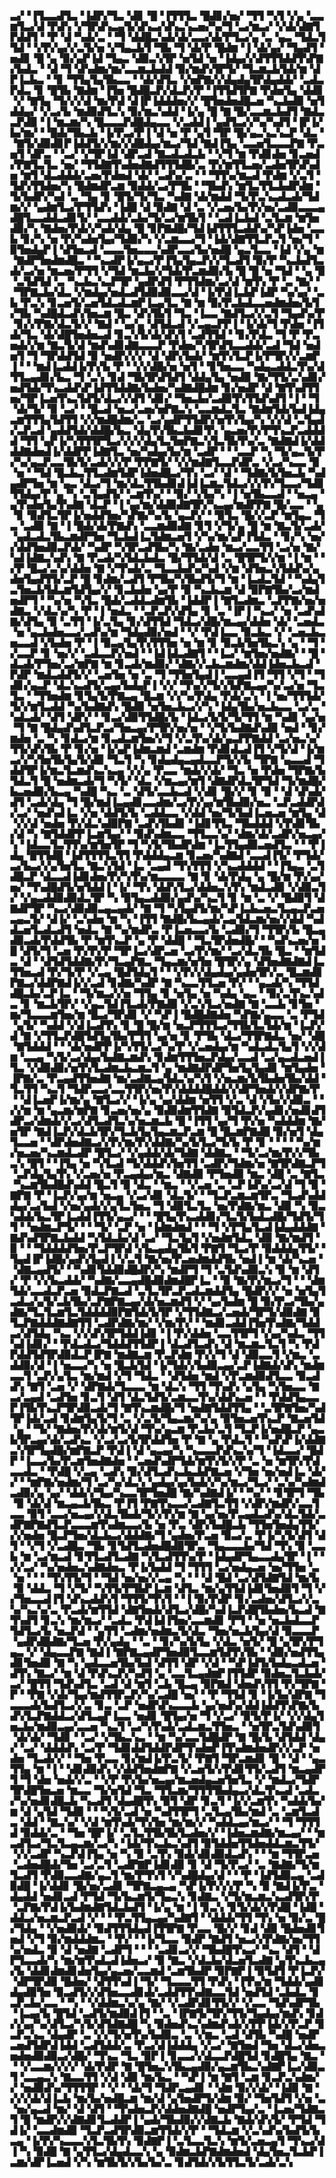 ▃▞▝▐▜▃▃▟▜▃▝▐▟▛▞▜▃▝▟▊▝█▝▐▜▜▜▃▝█▟▊▞▅▞▝▜▜▝▚▜▝▞▄▝▃▃▆▜▃▞▟▝▛▟▚▝▞▜▛▟▚▃▄▜▞▟▚▃▞▟▚▃▚▃▅▞▚▞▜▝▃▞▆▃▞▝▞▟▞▟▇▜▛▟▟▜▝▝▛▝▟▝▚▟▞▃▝▝▜▝▟▟█▃▚▟▞▟▞▃▃▞▟▞▛▜▃▞▄▝▃▝▄▃▝▜▟▃▜▜▟▝▝▞▛▞▄▞▞▃▜▞▅▝▞▜▄▃▙▜▝▜▙▝▜▝▟▞▛▝█▟▆▝▐▝▟▞▄▞▝▜▄▟▜▝▅▟▊▝█▝▄▝▉▞▄▛▐▟▝▜▄▃▝▟▉▃▚▜▛▝▅▜▟▝▅▝▐▟▄▞▞▟▜▜▜▟▟▜▚▛▇▞▙▟▃▝▝▟▝▜▝▟▚▟▆▞▆▞▃▃▆▃▙▟▟▝▉▞▆▟▚▜▛▜▞▝▜▃▆▃▙▜▟▞▆▝▟▛▐▃▙▃▝▝▊▝▜▜▄▜▄▜▙▃▃▝▝▟▞▟▜▃▝▞▅▛▇▞▞▟▄▟▄▜▛▟▄▟▟▞▝▃▟▃▛▟▃▝▊▝█▜▙▝▇▟▆▝▐▜▅▝█▟█▃▛▞▟▃▛▞▛▝▐▜▜▟▜▛▇▝▛▟▅▜▄▝▟▟▊▝▞▝▇▜▄▝▜▞▞▞▟▝▆▞▛▟▝▟▐▛▐▟▟▟▅▞▞▝█▜▅▟▅▟█▃▅▝▚▃▙▟▉▝▅▜▟▟▄▞▝▞▃▞▙▝▆▟▉▟▜▃▚▝▉▞▆▃▚▟▟▝▐▞▄▝█▝▇▝█▞▃▃▆▃▙▟▜▝▇▟▃▃▛▟▉▝▐▝▆▃▆▞▚▝█▃▃▃▛▟█▟▄▃▃▝▞▃▟▟▐▝▄▟▜▃▞▞▚▞▚▟▜▝▐▛▐▞▙▞▆▞▝▝█▟▞▜▙▃▙▝▐▞▛▃▞▛▐▝▟▝▅▝▛▝▄▜▝▜▛▝█▞▄▃▚▃▚▃▛▝▟▃▝▝▇▜▞▟▉▟▊▛▐▟▟▜▞▞▆▞▞▟█▟▄▞▆▃▞▜▟▝▇▟▐▜▄▝▃▃▅▜▃▃▃▛▇▝▛▃▅▜▝▟▛▃▝▝▃▞▝▞▜▛▐▟▝▟▛▃▟▝▇▃▟▃▟▃▙▝▝▞▜▝▆▝▛▟▊▟▅▝▊▃▅▟▞▛▇▜▃▜▃▝▅▞▝▜▜▟▇▜▚▟▅▟▇▟▜▜▜▟█▞▃▝▛▞▆▜▜▃▅▞▃▟▅▜▛▟▚▟▅▝▆▜▝▟▃▟▟▟▞▃▅▞▛▟▅▟▝▟▞▝▃▟▚▞▃▝▝▝▜▜▚▞▆▃▟▝▛▟▆▝▞▃▜▝▜▟▚▜▜▟▅▞▚▝█▟▆▟▛▃▆▝▉▟▟▞▃▞▛▜▙▝▝▜▙▟▚▝▆▜▃▜▜▃▙▟▛▟▆▝▜▞▙▟▛▞▚▟▝▃▝▜▄▝▊▝█▜▞▜▞▜▃▝▚▟▇▝▟▞▆▟▟▝▜▞▛▃▚▃▟▃▟▞▜▟▆▞▞▝▄▟▆▜▃▞▛▜▜▟▚▝▐▟█▝▟▝▉▟▇▝▟▝▃▝▞▃▅▞▙▞▛▞▅▞▃▟▉▃▃▃▄▟█▜▃▃▟▟▃▟▊▜▞▝▃▃▟▟▞▃▙▞▜▞▃▞▆▜▙▜▝▝▃▟▐▃▙▟▝▃▜▃▆▝▆▜▅▟▉▞▚▝▇▟▅▞▛▟▞▞▚▟▞▟▄▝█▝▊▛▇▟█▞▜▟▐▟▜▜▜▃▟▟▚▞▚▛▐▟▅▝▃▃▙▝▊▞▚▝▅▝▛▞▚▟▅▜▄▞▜▟▉▞▚▝▞▃▆▃▃▞▜▝▐▟▞▟▇▜▜▃▛▃▜▝▅▞▜▝▉▜▅▟▄▛▐▝▟▜▅▃▟▝▃▃▃▜▅▃▃▃▚▟▛▃▃▞▙▞▅▟█▝▄▃▜▃▃▝▐▟▝▞▄▝▆▝▇▟▛▜▅▟▆▟█▃▝▝▚▃▟▛▐▞▄▃▞▛▐▜▄▜▄▃▛▞▞▜▃▟▜▝▉▞▛▝▚▃▙▟▜▃▟▞▃▞▅▝▆▃▅▞▛▜▜▝▞▜▟▝▆▃▙▞▞▜▟▞▛▃▆▟▉▞▙▝█▝█▝▅▝▜▟▝▝▄▝▉▝▃▜▟▜▟▝▃▝▚▃▙▃▚▃▛▜▛▝▄▟▛▟▜▝▛▜▜▟▆▞▃▞▟▝▆▜▚▝▛▝▃▝▇▞▝▝▜▛▇▃▙▞▟▃▝▞▆▟▄▞▅▟▃▟▜▟▉▟▉▃▃▞▟▝▐▞▛▟▐▃▙▛▐▟▛▝▚▞▄▞▝▃▙▝▛▃▚▝▊▃▅▜▞▃▅▜▟▃▟▃▆▛▐▃▄▜▃▝▇▝▆▝▉▞▛▃▙▟▃▃▅▟▆▟▅▞▙▜▞▜▙▝▚▟█▟▃▟▚▜▅▃▆▝█▃▝▟▚▜▙▜▝▜▃▝▐▃▃▝▇▟▜▃▞▞▃▜▝▜▄▟▚▞▛▝▊▞▞▛▇▞▟▃▜▞▞▝▇▟▝▝▄▞▄▝▟▜▟▃▟▝▞▃▄▃▛▛▐▝▐▞▟▞▜▝▛▟▅▝▐▜▟▞▜▃▝▟▞▟█▜▅▟▅▃▟▝▊▃▚▜▞▟▞▟▚▜▝▃▟▜▜▟▝▝▊▞▛▟▃▝▜▝▛▝▛▃▅▟▞▞▆▝▇▃▜▞▟▝▆▟▚▟▊▟▇▃▃▃▛▝▛▟▅▞▚▜▛▟▜▃▃▟▟▞▃▟▝▜▟▝▅▟▅▜▝▜▝▜▛▟▟▜▟▝▉▝▅▟▛▞▞▞▝▟▝▟▛▞▙▟▞▝▆▜▚▜▃▛▐▞▛▜▛▞▞▃▆▛▐▝▝▝▆▟▐▃▟▟▐▞▛▞▙▝▛▝▝▞▞▟█▞▅▝▅▜▝▝▊▜▅▃▃▝▚▟▄▃▟▟▃▜▚▞▟▜▜▃▄▟▊▞▙▃▝▜▝▃▚▝▊▟▝▜▙▜▛▟▜▟▜▝▟▟▄▜▄▝▅▟▉▝▇▞▜▜▞▃▚▟▊▞▅▟▜▟▞▜▚▃▟▟▚▛▐▟▜▜▟▟▇▞▙▟▅▞▚▟▇▟█▟▆▝▊▞▅▟▛▝▟▝▇▜▚▟▜▜▅▞▜▛▐▃▅▜▚▃▜▟▜▞▟▃▞▞▟▜▝▟▊▞▝▜▅▃▙▞▃▟▉▜▚▜▜▟▚▟▜▝▐▝▝▜▝▟▞▜▞▝▉▝▃▞▝▝█▃▟▝▅▃▞▃▅▞▅▛▇▃▚▝▃▃▆▟▃▜▃▝▇▟▆▜▟▞▙▟▐▟▄▃▆▜▜▜▄▜▟▜▜▝▞▞▆▟█▟▆▞▃▝▃▞▄▟▛▜▜▟▛▞▅▜▚▜▄▞▚▝▞▞▟▝▃▜▄▟▞▃▛▃▟▝▄▟▟▜▟▞▟▟█▞▙▃▝▟▄▜▚▜▙▃▙▟▊▜▚▝▄▃▅▞▛▞▛▜▚▃▛▃▟▟▟▟▝▜▜▝▄▛▐▞▚▜▜▜▛▜▃▞▞▞▞▟▄▜▃▜▅▛▇▃▚▜▃▜▙▜▚▞▃▝▇▟▇▟▐▞▟▟▟▟▇▟▅▟▐▞▟▟▛▛▐▟▇▜▃▝▅▞▚▟▄▞▙▞▆▝▃▟▛▝▝▝▃▃▛▝▚▝▜▞▄▃▜▞▛▞▚▞▄▃▛▃▃▜▙▜▞▃▟▞▞▞▛▝▛▛▇▜▞▝▞▞▆▟▇▜▃▃▛▟▛▃▝▞▃▞▚▃▃▝▉▝▅▝▝▜▟▝█▃▙▃▜▜▃▟▆▜▟▛▐▟▅▟█▃▞▜▚▝▃▞▝▟▝▝▜▟▇▞▙▜▅▃▙▝▚▟▄▟▛▜▅▝▆▝▄▃▝▟▃▞▜▝▆▞▟▃▜▜▙▟▊▟▐▟▐▃▆▃▜▟▃▞▞▞▛▞▜▃▃▞▜▟▊▜▜▟▄▞▛▝▄▝▚▝▃▜▄▟▜▞▝▃▆▜▚▞▝▝▉▞▝▞▙▞▚▝▐▝▅▜▙▃▃▟▝▝▅▃▄▝▄▜▚▟▅▜▄▜▚▟▇▝▟▃▛▝▐▝▄▞▆▞▟▟▉▟▇▜▛▞▚▃▄▞▆▟▛▛▇▝█▞▃▃▝▝▄▝▊▝▉▟▜▃▜▛▐▞▅▟▟▜▅▞▚▛▇▞▚▞▙▝▄▃▛▞▝▝▉▜▃▝█▞▞▃▛▝▆▜▄▃▝▜▃▝▃▟▉▝▇▝▐▝█▟▞▟▞▛▇▟▚▝▃▃▆▟▉▟▇▝▊▜▝▞▜▞▄▝█▝▆▝▇▃▜▞▃▟▞▝▄▟▃▟▃▜▙▃▆▟▛▜▅▝▜▃▙▟▐▃▜▟▆▃▅▜▝▞▚▞▆▞▄▛▐▜▟▃▝▝▊▞▚▝▅▞▞▟▟▜▅▟▉▃▛▟▞▝▚▟▛▝▚▜▛▃▟▜▙▞▚▝▇▞▃▟▅▝▆▃▞▃▃▜▜▝▃▞▅▝▇▞▚▟▐▟▇▃▚▟▚▝▇▝▛▃▟▞▚▜▟▃▙▟▃▝█▞▜▜▟▞▟▝▃▝█▜▛▜▞▞▆▝▐▝▆▝▝▞▛▝█▃▞▃▚▞▟▟▅▝▇▝▞▜▚▟▞▃▝▜▃▃▙▟▚▞▚▟▝▞▆▝▟▜▅▃▚▜▟▟▚▞▄▟▅▜▄▟▜▜▞▃▛▝█▝▊▟▆▞▃▟▜▝▛▜▙▞▚▜▙▟▜▞▜▝▆▝▐▃▟▃▜▟▝▝▚▟▄▜▃▜▅▃▙▜▟▃▆▜▟▜▄▞▞▝▊▃▙▟▅▝▄▞▛▝▉▝▚▃▙▃▆▝▟▝▉▛▇▜▙▞▃▞▆▟▅▟▛▜▝▝▚▞▅▝▚▜▃▝█▟▞▃▟▟▃▟▆▜▙▝▐▟▟▛▐▝▇▜▃▟▆▃▝▃▛▛▇▞▅▞▅▟▇▃▝▞▟▃▚▞▚▝▛▝▐▝▅▟▃▝▝▃▛▃▛▞▟▜▄▝▊▝▃▝▐▛▐▝▚▃▞▝▅▝▃▟▚▟▇▞▟▜▄▝▉▝▃▜▜▝▐▞▃▜▄▝▊▞▟▜▜▟▝▜▟▃▞▟█▞▆▃▄▞▟▟▅▝▟▞▝▃▅▟▃▝▅▝▄▃▙▟▅▃▃▞▃▟▚▞▆▝▜▟▄▟▉▞▅▟▝▝▞▝▛▟▐▃▃▝▉▃▙▃▝▞▝▃▅▃▙▃▅▃▃▟▝▞▙▟▅▝▛▝▐▝▉▃▄▜▄▜▚▜▜▜▅▝▅▝▆▝▊▝▉▃▙▜▅▜▙▃▚▝▄▝▝▜▝▞▃▃▛▝▊▝▅▞▞▝▃▟▃▃▛▞▅▟▝▝▐▟▐▟▃▟▇▜▝▝▐▃▞▝▆▜▅▞▅▟▇▞▝▝█▝▟▃▟▞▛▜▅▞▃▞▆▛▇▝▆▝▊▃▟▞▆▟▉▞▝▟▇▞▞▃▙▃▆▟▆▞▟▟▐▟▅▃▙▃▟▝▛▟▛▝▆▟▃▟▟▜▞▞▝▃▅▜▅▝▅▝▃▝▜▝▜▜▅▜▄▟▐▝▃▃▄▟▐▜▝▜▜▝▞▜▝▝▜▟▊▞▄▃▛▝▟▃▚▃▟▜▞▃▄▞▙▟▄▛▐▝▞▞▝▜▚▞▞▜▞▞▙▛▇▃▄▞▚▞▃▞▅▝▜▃▜▃▝▝▜▜▅▟▆▝▊▜▄▜▞▛▇▃▄▝█▃▆▝▞▞▚▞▛▟▄▝▛▟▞▃▚▝▐▝▅▞▜▜▜▟▞▜▞▞▆▜▃▟▟▝▚▞▙▟▇▟▚▝█▟▉▝▅▜▅▃▙▃▞▞▚▝▐▟▄▜▙▞▅▃▙▃▃▝▃▞▃▝▚▟▃▟▞▝▟▜▝▟▛▞▝▝▊▃▞▟▉▜▜▟█▞▙▝▐▟▃▞▙▜▞▜▞▜▜▝▆▝▚▟▊▝▄▞▅▝▜▝▇▝█▟▄▟▚▟▜▃▛▃▞▜▅▃▄▞▛▜▛▞▅▞▅▝▝▞▜▞▙▟▇▟▚▟▉▝▅▟▝▝▊▞▆▟▅▝▃▝▚▝▊▟▃▞▆▝▊▃▟▃▆▜▅▞▞▜▝▞▃▜▚▞▟▞▄▃▛▛▇▟▟▝▃▞▅▃▚▞▜▜▞▟▚▜▙▝▛▝▊▞▅▝▐▞▄▛▐▟▆▃▆▟▝▃▆▟▆▝▛▟▊▟▃▟▐▜▝▞▜▞▟▝▐▞▆▃▞▞▚▜▅▜▙▜▄▜▞▟▉▝▜▃▜▝▚▝▊▟▄▟▄▃▄▟▃▃▛▜▞▞▙▝▜▛▇▝▄▃▃▟▝▜▟▟▜▛▐▞▆▃▜▃▆▟▚▃▚▃▄▝▞▞▄▝▛▃▃▝▆▟▞▞▟▞▝▜▃▝▅▝▛▟▅▝▜▛▇▞▙▜▟▃▜▝█▝▅▟▆▃▟▞▜▝▚▜▞▝▟▃▝▞▆▃▄▞▆▜▝▟▇▟▛▟▃▜▛▜▟▝▜▞▆▟█▞▙▃▅▟▉▞▙▃▄▝▚▟█▝▚▃▝▃▝▟▜▞▃▃▙▃▟▝▞▟▊▝█▞▞▝▊▝▉▝▝▟▝▟▚▟▞▟▜▝▃▟▞▟▄▝▜▝█▞▆▟▐▃▄▟▊▃▃▟▆▞▃▞▛▞▄▞▆▜▙▟▉▞▅▃▝▃▛▃▟▟▛▟▞▃▞▝▅▟▚▟▐▃▝▞▅▝▟▟▜▞▙▝▃▟▟▃▃▝▞▟▟▝▅▞▜▞▙▟▐▃▅▃▅▝▆▜▄▝▟▝▞▞▟▝▅▟▅▝▛▞▟▃▚▟▉▛▇▝▃▟▚▜▙▟▊▝▐▟▊▜▜▃▝▜▙▟▟▟▝▞▛▟▊▜▙▞▟▝▚▝▇▜▟▟▛▛▐▃▆▜▄▞▝▝▉▟▚▟▆▃▃▝▜▜▃▃▚▞▝▟▆▞▟▞▃▟▛▞▅▃▄▞▚▝▐▟▃▃▜▃▜▜▚▞▆▜▅▜▛▝▜▝▚▜▞▜▙▟▛▟▆▝▐▃▜▜▄▟▉▃▅▟▜▃▝▝▝▛▐▟▄▝█▜▜▟█▝▐▟▜▜▜▜▃▜▜▝▛▟▟▟▄▃▆▝▊▃▅▞▚▟▇▟▝▃▃▟▐▜▞▝▛▜▟▞▃▞▙▃▞▞▄▜▅▜▃▝▇▃▚▜▟▝▐▃▝▃▄▟▝▜▚▜▜▜▝▞▚▃▟▟▟▟▝▝▐▜▄▃▝▃▜▟█▃▛▝▟▃▃▟▐▟▊▟▅▞▛▞▚▜▚▞▆▃▃▃▃▝▇▝▊▝▟▞▛▟▄▝▄▝█▞▆▝▛▞▄▞▅▞▝▜▚▟█▟▜▞▅▜▟▟▐▝▐▞▝▜▚▝▟▟▚▜▃▞▟▟▅▃▚▜▚▝▆▟▃▟▉▝▞▟▉▃▜▞▝▞▄▃▟▟▉▟▉▟▃▜▛▝▚▝▉▜▄▃▟▟▉▞▄▟▚▞▚▃▜▝▊▝▆▝▃▝▞▝█▟▉▜▝▟▇▟▛▜▛▝▚▃▞▟▉▟▉▃▄▃▄▟▞▝▇▝▜▝▚▜▄▟▜▞▆▞▚▛▐▃▙▃▅▃▜▃▄▃▛▃▅▃▄▃▜▞▝▟▐▞▝▃▚▟▅▝▆▝▚▝▐▜▜▝▇▟█▞▙▃▄▟▞▃▄▜▟▃▆▞▅▞▞▟▟▝▚▟▟▃▅▜▃▟▃▟▜▝▅▟▃▝▇▝▚▞▆▟▛▃▝▛▐▃▅▃▃▞▙▝▃▟▉▞▜▝▜▜▛▞▙▝█▃▄▟▉▃▟▞▛▟▟▜▙▝▛▝▆▜▚▃▛▝▄▝▛▝▟▟█▝▝▜▃▜▛▟▅▟█▞▝▝▚▟▚▃▅▞▅▝█▝▟▜▞▜▝▃▅▝▛▞▛▞▛▝▜▛▐▃▞▟▛▃▅▝▃▞▛▞▆▞▝▃▞▟▃▜▙▝█▃▝▝▆▜▟▃▝▟▝▝▟▜▟▜▟▟▇▞▛▞▜▃▄▛▇▃▝▜▄▃▆▞▅▜▅▝█▜▛▞▄▝▟▜▅▟▇▟▇▟▐▃▜▜▅▃▟▝▛▞▜▞▛▝▞▃▄▝█▟▜▟▄▜▝▝▝▞▛▞▞▟▄▟▄▞▄▟▅▜▛▞▃▝█▃▆▟▊▛▇▃▞▟▟▛▇▟▐▞▞▃▟▝▊▟▇▞▚▟▛▝▇▝▚▃▃▜▜▃▅▝▛▞▝▝▄▃▟▞▚▝▜▜▟▟█▃▙▞▃▛▐▃▝▝▜▞▆▃▞▞▅▝▜▜▄▝▊▝▅▜▄▝▅▝▚▟▄▝▄▃▝▝▉▞▃▜▚▃▚▟▃▝▊▝▆▃▙▜▛▞▝▞▄▃▜▟▐▜▃▟▞▛▇▟▉▝▞▃▚▜▃▞▅▟▇▝▇▝▃▃▙▝▊▜▅▝▆▞▜▃▃▃▆▜▅▞▆▝█▃▞▜▛▟▊▝▞▝▚▛▐▝█▟█▟▇▟▅▝▚▛▇▞▄▃▃▝▃▝▛▜▟▝▄▜▞▝▚▟▟▝▞▟▐▃▟▜▚▝▊▝█▝█▞▆▝▅▃▛▜▜▜▃▞▜▜▙▜▃▜▟▞▆▝▐▃▛▞▟▝▇▝▞▜▜▃▛▟█▜▟▜▄▜▙▞▛▜▜▝▄▞▅▝▊▝▛▜▙▝▟▃▞▜▜▛▇▟▃▝▅▞▝▟█▝▇▜▟▟▟▝▝▝▟▞▅▟▛▛▐▞▚▜▜▞▃▞▚▞▛▝▞▃▅▟▄▞▆▝▚▟▃▟▃▜▄▜▝▞▞▟▆▝▃▃▄▝▚▜▞▃▞▟▄▞▙▟▇▃▆▟▚▝▊▟▆▜▜▜▅▃▛▟▄▞▃▃▟▝▃▞▄▃▟▃▅▟▐▜▃▝▞▟▉▟▉▞▅▜▚▜▃▟▆▃▙▃▆▃▜▝▄▝▆▟▇▟▛▟▛▜▅▜▄▜▄▟▊▝▆▜▄▟▅▝▐▛▇▞▃▝▛▃▄▟▜▜▅▟▇▝▆▞▃▟▇▃▄▜▟▃▚▞▚▜▝▞▅▃▆▞▙▜▙▟▅▜▙▞▟▟▝▜▃▜▜▝▚▃▜▝▜▟▛▃▃▞▃▃▜▜▛▞▅▞▛▞▟▟▟▟█▟▟▞▞▟▛▜▅▟▞▞▟▛▇▞▛▝▝▟▐▃▅▛▐▞▆▞▄▝▇▜▃▞▞▝▐▞▄▝▄▞▟▟▆▝▅▜▜▝▞▃▝▟▝▞▙▞▞▟▉▃▝▝▞▞▆▝▆▝▄▃▆▞▆▛▇▝▊▃▅▞▅▞▄▝▉▟▉▟▆▜▜▟▇▝▉▜▟▃▛▞▄▟▊▞▅▟▊▟▜▟▛▃▞▟▆▟▞▞▃▞▟▜▃▟▜▃▚▞▅▃▆▃▙▝█▝▐▜▜▝▄▞▜▝▛▞▅▝▚▟▟▟▆▝▇▞▅▜▛▝▇▟▐▃▛▞▟▃▙▜▛▞▜▃▙▜▄▜▄▃▆▃▛▃▆▝█▝█▃▆▛▇▟█▝▉▞▅▜▝▟▄▜▃▃▅▝▝▟▛▟▅▟▇▃▞▞▛▞▆▞▛▞▟▟▇▞▚▞▙▜▃▞▜▞▙▝▛▝▊▝▝▝▝▝▚▞▆▞▅▃▅▞▚▃▆▟▃▟▛▝█▜▃▞▝▞▄▟▟▞▟▞▜▟▇▝▟▟▇▃▝▝▜▞▃▞▆▞▛▞▞▜▙▃▚▝█▜▝▝▐▜▄▝▅▝▚▜▃▟▝▜▞▟▟▟▚▜▅▜▜▝▃▟▛▞▜▟▆▞▅▝▇▜▛▟▇▃▛▜▝▃▛▟▄▜▄▜▚▝▞▃▅▞▅▝▛▃▄▟▄▞▆▃▝▟▇▟▉▝▛▜▅▟▉▝▆▃▝▟█▝▃▝▇▜▃▝▚▃▆▜▙▟█▟▚▟▟▝█▃▜▝▉▝▟▃▝▝▆▃▝▝▞▃▅▝▃▝▃▛▐▟▚▞▃▞▟▝▜▝▉▝▇▛▇▝▛▝▐▃▛▞▄▞▆▝▅▃▄▝▞▃▞▟▊▝▟▃▜▞▝▝▜▃▛▃▆▃▆▜▛▃▝▜▃▟▚▟▟▟▄▞▃▞▙▟▝▞▅▞▄▟▞▞▄▜▃▜▅▃▝▜▝▟▉▜▃▜▃▝▅▞▛▟▇▞▆▃▝▟▉▝▚▝▉▃▚▟▟▞▙▃▜▛▐▃▟▟▐▜▜▞▄▃▞▝▝▝█▜▄▜▚▃▟▟▊▞▜▃▜▞▙▟▃▟█▞▜▟▜▞▜▜▝▝▅▟▆▃▛▜▞▝▝▝▜▞▝▃▛▝▅▝▐▟▆▟▆▟▝▝▝▜▝▞▛▜▄▜▃▟▐▟▄▟▟▟▇▝▇▟▚▟▜▛▇▃▙▟▟▝▚▜▟▃▙▞▟▝▃▞▝▜▃▜▄▜▝▞▅▟▆▜▟▃▝▟▉▝▇▞▆▟▜▝▉▝▝▝▜▟▟▟▟▜▅▞▛▃▛▜▛▟▝▞▙▃▄▟▄▜▙▜▝▛▇▜▝▜▃▞▛▝▉▟▟▟▄▜▜▞▝▜▄▟▐▛▐▟█▞▄▟▚▜▄▟▐▝▞▃▜▝▇▞▅▞▛▃▅▟▆▟▟▜▙▝▅▟▐▝▆▝▟▞▚▃▅▝▝▟▇▃▄▟▜▞▝▝▚▟▊▜▟▟▉▟█▟▛▞▚▝▆▟▛▜▝▜▝▃▜▟▚▟▉▃▚▝▉▝▆▝▟▜▞▝▛▝▞▞▙▃▟▟▞▝▚▟▇▞▃▃▄▟█▟▉▟▆▟█▛▐▃▝▝▉▝▇▞▛▞▆▃▞▜▝▝▝▟▆▜▟▞▃▃▟▃▛▃▅▝▉▟▃▛▇▃▟▝▃▜▃▜▛▃▛▃▟▃▆▟▟▜▄▝█▟▛▞▞▝▅▝▅▜▄▜▃▟▃▞▄▜▞▃▙▜▙▞▃▛▇▛▇▃▄▞▟▞▅▃▆▟▜▝▞▝▄▞▙▟▆▝█▝▉▞▛▃▞▜▙▞▄▟▇▞▜▃▜▃▆▜▃▜▟▟▟▟▉▛▇▜▟▞▙▜▛▝▞▜▜▟▇▃▞▃▅▟▞▜▛▜▞▟▉▟▇▝▉▜▃▛▇▟▟▟▇▟▇▜▜▝▃▟▛▟▇▞▆▞▝▞▆▞▛▞▝▝▆▟▊▃▟▟▐▜▅▜▚▟▇▞▜▟▟▃▞▟▜▟▄▝▚▃▝▞▞▟▚▜▛▜▟▟▐▟▊▝▐▝▛▞▟▟▅▝▃▃▜▜▛▜▝▞▄▞▚▟▃▝▜▜▚▟▐▟▊▞▝▝▛▟▃▟▃▞▜▟▟▟▜▜▟▛▐▝▟▃▟▜▃▟▚▝▟▝▆▃▆▃▜▃▜▝▚▝▛▟▛▟▟▜▟▜▛▟▉▟▃▛▐▛▇▝▆▟▇▃▆▝▛▃▛▟▆▝▛▞▞▜▝▟▝▟▉▃▃▜▝▞▆▃▝▃▟▟▉▞▟▝▐▝▅▃▃▞▚▝▅▝█▃▙▜▟▝▐▞▜▟▞▞▙▟▉▃▄▞▃▛▐▟▇▟▞▟▚▝▆▟▆▃▃▜▝▃▛▞▄▜▃▝▆▞▆▟▝▞▜▝▜▟▃▝▝▟▜▟▅▝▆▟▝▞▛▃▆▟▉▟▜▃▃▝▉▃▟▟▚▝▇▜▝▃▅▝▞▝▟▛▇▟▞▜▃▃▃▝▆▝▟▃▚▝▜▜▝▜▚▟▚▝▄▜▄▝▚▜▅▃▃▝▇▃▞▃▄▟▝▃▟▜▅▝▊▃▜▝▟▜▝▟▃▜▟▜▞▃▆▃▃▜▚▞▟▟▚▃▅▝▝▝▛▟▟▜▄▃▃▛▐▜▙▜▚▃▛▜▛▟▉▃▟▞▜▝▇▜▚▃▆▟█▞▜▝▅▟▇▜▟▟▜▜▄▝▝▃▜▛▇▜▅▞▚▟▜▛▐▟▞▃▟▝▊▟▆▜▄▜▞▜▝▃▝▞▃▜▞▜▄▃▆▞▚▞▄▝▉▜▅▃▅▜▚▃▛▝▇▃▅▜▟▝▄▝▝▜▞▝▇▟▅▞▛▞▟▞▆▜▞▟▝▜▚▞▄▃▆▝▛▃▙▞▃▜▝▜▃▛▐▞▅▟█▃▛▝▄▃▙▜▛▃▄▞▟▞▃▟▚▃▝▞▃▞▃▞▙▜▛▟▟▜▅▝▛▝▇▝▄▝▛▟▃▜▝▝▚▟▚▛▐▞▟▟▇▃▚▜▛▜▄▟█▞▆▛▇▃▛▝▛▟▐▝▟▝▄▃▄▞▚▝▚▃▃▃▛▟▚▃▚▞▜▝▐▟▃▃▞▝█▟▛▝▐▃▃▞▙▞▛▃▆▜▅▟▇▟▅▝▝▃▅▟▚▟▛▜▟▞▆▜▚▜▞▞▛▝▃▝▅▝▆▜▛▞▛▟▃▃▟▃▝▝▛▟█▝▞▃▄▝▃▟▚▝▉▞▟▜▃▟▚▃▙▃▙▛▇▃▅▝▞▜▅▝▅▞▅▟▐▃▝▟▞▞▝▝▆▛▇▞▅▟▆▞▜▝▃▞▚▞▟▃▚▝▄▟▄▞▄▞▙▟▞▞▚▞▆▃▞▜▃▞▝▃▚▞▚▟▆▟▃▟▉▞▄▝▄▞▝▟▟▞▞▜▄▞▚▃▃▜▛▜▅▟█▝▇▞▚▟▇▟▐▞▝▝▚▞▝▝▊▜▛▜▝▜▙▝▉▝▟▞▟▝▆▃▄▃▙▜▙▃▝▛▐▜▝▛▇▜▚▃▃▞▃▟▇▜▃▜▜▝▞▟▛▞▆▟▛▞▃▃▜▃▃▝▉▜▝▃▃▞▅▃▄▞▞▟▃▜▙▟▞▜▞▞▛▞▆▝▇▝▄▞▅▞▛▃▄▟▃▟▚▞▟▃▜▟▞▃▟▛▇▛▇▟▜▃▛▃▃▃▆▜▚▟▆▃▃▞▙▝▅▝▛▃▝▟▛▞▙▟█▃▙▝▜▜▅▜▅▟▄▜▜▞▞▞▅▟▅▝█▃▛▜▅▞▟▃▙▃▞▟▟▟▇▞▜▝▄▟▅▞▛▃▅▝▉▃▞▃▝▛▐▞▚▜▞▟▜▝▟▜▝▝▞▜▝▞▃▟█▃▝▜▙▝▊▜▟▜▃▟▅▟█▟▉▜▛▃▝▜▄▃▃▃▙▞▜▟▝▜▚▝▉▝▃▃▙▝▆▝▃▞▆▃▟▝▊▜▜▃▟▜▃▟▇▝▚▜▃▟▜▜▚▞▛▝▐▟▄▟▛▜▄▃▃▟▄▜▛▝▐▝▝▞▞▃▞▝▚▞▅▟▅▃▚▟▇▟▅▃▝▛▐▞▙▟▟▝▜▝▜▜▜▝▃▞▅▟▄▃▅▝▅▞▜▜▅▝▃▝▅▝▝▝▝▜▚▜▜▞▜▝▝▜▟▝▅▞▅▞▞▃▄▝▚▝▝▝▟▝█▟▝▃▞▟▜▟▇▜▟▝▆▞▙▝▉▝▟▟▃▝▜▝▞▜▞▝▚▜▜▞▛▜▙▛▐▃▆▝▟▜▃▝▆▞▄▜▜▟▐▟▊▜▅▟▉▜▝▜▝▞▞▜▅▃▃▟▐▜▝▟▚▃▟▟▚▜▝▜▜▜▞▜▚▜▝▝▐▝▉▞▛▟▛▝▊▞▃▟▅▞▟▜▃▞▞▃▚▞▚▃▚▞▃▝▛▃▟▞▆▜▜▟▝▟▇▜▅▟▞▟▜▃▞▟█▞▚▟▐▃▛▟█▜▙▟▅▞▙▃▟▝▇▜▚▟▜▝▊▃▚▝▆▞▆▃▞▝▃▟▃▝▛▟▐▟▐▜▅▞▃▃▆▟▊▝▛▜▝▝▅▝▅▃▙▟▃▃▛▜▟▜▃▞▙▝▅▃▛▟▝▝▄▜▜▝▃▟▆▞▅▟▆▃▜▞▟▃▝▜▅▞▅▃▙▜▄▞▟▝▉▃▃▃▛▝▄▟▛▟█▟▇▞▜▃▅▝▛▞▄▟▄▝▝▃▝▝▊▞▚▞▙▜▄▝▞▟▃▝▅▜▞▝█▝▄▜▛▞▛▜▄▃▝▞▝▟▄▃▃▛▇▝▇▟▐▝▇▛▇▃▄▟▛▜▅▟▉▜▃▃▆▜▟▜▚▜▙▝▝▟▉▞▅▟▜▜▄▟▊▜▅▟▉▝▇▝▚▝▄▟▃▃▅▜▙▞▙▟▝▟▜▜▝▟▛▝▞▟▝▝▚▛▐▟▜▞▙▟▄▃▟▃▅▝▟▜▚▝▇▃▞▝▆▝▟▝▛▟▚▃▛▞▚▟▜▝▄▝▃▃▜▃▄▟▆▛▐▜▜▟▛▝▉▟▅▃▜▃▙▟▞▃▞▝█▜▜▝▜▟▚▟▜▃▝▃▟▝▟▝▆▜▝▃▙▝█▃▄▝▉▛▇▟▝▟▅▟▚▜▜▝▛▞▜▛▇▝▛▝▝▛▇▝▞▟▞▜▄▞▆▟▜▜▛▃▛▞▚▞▃▟█▝▅▞▝▝▛▝▜▜▟▝▊▝▐▞▙▞▟▛▇▝▜▃▃▃▟▞▙▟▜▃▞▞▃▝▊▃▝▃▛▝▅▟▛▟▚▃▃▃▙▝▄▞▅▟▚▞▟▟▐▟▟▜▚▛▇▞▙▟▚▜▃▛▇▟▟▃▞▟▜▃▄▛▐▃▃▝▅▟▊▝█▜▄▞▅▝▜▝▞▃▞▝▉▜▞▛▐▞▝▞▞▟▄▜▅▃▙▞▆▟▉▃▄▞▃▃▅▝▚▃▜▝▃▞▚▜▚▟▞▃▟▃▆▃▜▜▅▃▝▝▅▜▛▃▜▟▚▟▉▜▝▟▞▟▞▝▜▟▊▝▝▃▞▝▞▜▙▃▚▃▝▝▆▝▚▞▃▃▜▟█▟▛▝▇▝█▞▙▝▟▜▟▟▝▟▄▞▝▃▞▝▟▟▟▟▚▝▃▞▛▝▜▟▊▟▟▜▟▟▛▟▛▜▚▟▅▛▐▜▚▟▆▟▅▟▛▞▞▃▛▝▅▟▅▝▜▃▟▞▞▝▝▜▅▝▛▃▃▝▊▞▆▟▐▞▛▃▜▞▝▛▇▜▝▜▛▃▆▟▊▝█▝▝▟▝▝▄▃▜▜▄▝▆▝▐▝▝▟▊▟▉▟▚▝▞▟▟▜▅▟▆▛▇▝▞▃▅▜▞▞▛▟▊▜▜▞▃▟▜▝▆▃▄▟▛▜▝▜▝▟▅▝▅▟▞▞▃▝▝▞▛▝▛▞▙▞▅▃▄▞▆▃▅▟▄▃▅▜▅▜▃▝▞▝▆▟▃▞▜▟▛▜▛▟█▜▅▃▅▝▆▃▃▝▜▞▅▜▟▝▜▃▝▜▜▃▆▞▜▜▜▜▙▟▄▃▞▟▃▜▚▃▟▝▃▟▃▞▚▞▅▟▊▟█▃▙▝▚▃▟▜▝▟▄▟█▜▚▝▉▜▝▟▛▝▊▃▜▝▐▞▞▃▆▜▚▝▚▟▟▞▙▞▆▝▟▝▄▜▟▝▜▟▉▝▝▝▚▜▞▃▟▝▅▝▚▟▜▜▛▜▝▃▜▃▄▜▙▞▆▟▝▃▝▃▆▜▃▟▃▝▟▟▝▝▇▃▚▞▝▞▟▝▆▜▚▟▞▜▚▜▅▝▆▞▆▞▞▝▚▟▟▃▄▞▆▃▞▝▝▜▝▜▜▜▟▝▉▟▟▞▃▝▝▜▅▝█▛▐▞▝▃▜▃▜▜▙▜▙▜▃▟▅▞▞▝▐▟▅▃▆▟▇▞▆▃▄▞▝▝▆▃▟▜▃▞▜▃▜▃▄▃▆▞▃▞▚▝▐▟▞▜▚▃▙▃▚▟▜▝▉▜▟▟▅▜▜▟▅▟▟▃▆▃▜▜▞▝▞▞▃▟▛▝▚▃▛▟▐▜▄▝▅▝▚▝▉▝▃▜▚▝▉▟▞▟▊▟▉▟▃▟▚▝▝▝▆▝▜▜▛▃▅▝▃▟▅▟█▟▞▜▅▝▃▞▃▜▝▃▟▛▇▛▐▟▊▟▉▝▊▝▟▝▜▞▛▃▞▝▃▝▇▟▇▞▜▞▆▜▃▟▜▝▛▟▉▃▃▟▇▞▄▃▜▝▆▞▛▜▚▜▝▞▚▟█▟▄▞▟▝▝▝▛▝▐▟▜▟▉▃▄▝▃▟▉▟█▝▐▞▟▟▊▝█▞▅▞▃▟▊▝▜▛▇▃▄▃▄▝▚▛▐▞▛▞▞▞▛▝▚▝▉▝▇▟▐▞▛▃▝▟▄▟▟▝▅▟▊▃▟▝▛▜▟▝▜▞▙▃▆▜▞▜▄▃▚▝▊▟▇▃▝▞▜▞▆▃▆▃▚▃▟▜▛▞▛▝▃▛▇▞▛▟▐▞▙▟▆▟▇▜▟▃▙▟▜▝▐▞▄▝▆▝▐▝▊▃▚▝▊▜▞▟▞▞▛▟█▝▐▟█▝▟▟▃▞▅▃▆▃▛▃▟▝▞▝▝▝▛▃▜▜▄▃▄▞▚▟▇▜▝▝▟▟▟▞▜▜▝▜▚▝▅▝▉▞▃▝█▞▜▟▄▝▝▞▅▟▉▟▞▝▉▟▜▜▜▟▄▟▐▜▜▛▇▝▛▃▃▝█▞▞▝▊▟▝▟▉▝█▟▅▟▊▜▅▟▝▞▜▝▉▞▆▟▟▟▆▃▝▝▛▞▝▝▐▞▜▃▃▝▉▟▛▝▇▟▜▝▅▃▞▞▛▟▇▞▅▞▜▜▚▞▅▟▃▝▉▝▟▝▅▟▇▝▃▟▛▜▝▝▝▝▃▟▊▃▞▞▝▜▙▟█▜▚▃▞▝▚▃▝▟▜▝▝▟▛▜▃▃▟▞▚▝▆▞▆▜▚▟▃▟▐▟▅▃▞▝▉▝▇▃▝▞▟▃▙▞▟▃▅▜▃▟▇▝▄▜▚▃▙▃▄▞▙▝▟▟▊▟▆▟▊▟▅▜▄▞▄▃▅▞▃▃▆▟▝▃▆▜▙▟▛▝▉▛▇▛▐▝▉▜▟▜▝▛▐▃▛▞▝▟▛▜▛▟▉▝█▟▅▞▝▟▜▜▚▟▐▝▜▞▝▜▃▃▃▜▜▝▛▟▚▝▐▜▚▞▆▝▜▟▟▞▄▟▊▟▄▟▉▜▅▝▉▃▟▜▞▞▟▜▅▃▃▟▊▟▞▃▟▟▜▜▚▟▇▃▃▜▟▝▅▟▜▟▝▃▙▟▃▝▊▃▛▃▙▞▃▃▝▝▚▝▝▞▟▟▆▃▚▞▄▝▇▞▝▞▃▟▛▟▊▜▜▞▞▝▞▃▃▝▜▟▚▟▛▜▙▝▐▃▄▞▙▝█▜▟▝▃▟▜▞▆▟▉▟▐▜▝▝▃▝▐▛▇▜▞▜▛▞▜▜▞▜▄▟▄▞▆▟▚▝▊▟▞▞▄▞▚▞▟▜▃▞▚▜▞▟▜▟▇▟█▝▚▝▉▟▅▟▚▃▚▟▆▟▚▟▞▞▛▛▐▟▞▞▛▃▛▝▊▃▛▃▚▃▝▟▄▟▛▝▃▝▞▞▜▞▅▜▚▞▙▟▉▃▝▃▝▞▆▃▝▃▟▝▟▜▙▝▚▟█▝▅▟▛▃▅▟▜▟▛▟▐▟▟▝▃▟▜▟▟▞▃▝▛▃▞▟▐▟▟▟▄▝▞▃▞▝▇▜▅▟▝▜▅▝▟▃▞▟▅▃▅▟▅▟▉▟▉▃▞▟█▞▝▜▚▃▝▜▃▝▉▛▐▝▊▃▃▞▞▟▃▃▛▟█▜▟▝▊▟█▜▄▝▇▃▝▝▝▞▃▃▆▞▞▞▞▝▟▞▛▟▛▝▇▝█▜▅▃▚▜▙▃▄▟▉▞▄▃▆▜▙▃▚▟▇▛▐▃▞▟▉▃▜▝▃▃▄▃▚▝▇▃▃▜▜▝▞▟▝▟▉▝▆▞▙▃▝▝▚▛▐▝▆▝▇▜▝▃▆▝▊▃▛▃▚▟▆▞▞▝▅▟▉▟▚▞▜▜▜▜▛▝▝▞▝▝▟▞▜▝▜▟▛▃▄▟▊▝▝▟▆▝▉▞▞▟▞▝▐▟▉▝▇▝▞▞▞▟▞▟▐▃▙▝▆▞▙▞▅▟█▃▆▝▆▞▟▝▄▜▅▟▛▜▞▟▆▝▉▞▝▜▅▜▟▜▝▞▅▝▃▝▅▞▄▃▟▝▆▞▝▟▝▟▜▝▝▜▚▟▅▃▛▞▟▟▅▟▇▟█▝▅▟▛▜▄▞▃▝▐▃▅▞▜▟▇▃▜▝█▝▆▟▛▞▞▟▇▟▊▜▃▟▟▛▐▝▄▟▞▜▙▟▉▞▞▟▇▃▙▝▇▟▞▟▚▜▞▝▛▜▟▝▜▟▐▞▝▃▃▟▆▟▉▝▜▃▛▃▟▜▛▟▉▃▆▜▜▟▞▞▛▝▝▜▟▃▆▝▞▃▚▟▚▞▙▟▜▞▙▃▄▝▐▞▛▞▚▃▃▃▚▜▃▜▙▜▚▝▉▟▇▛▐▝▃▜▃▃▜▃▚▝▆▜▞▃▅▃▄▜▝▜▚▃▞▟▐▝▚▝▉▟█▝▇▝▄▜▜▃▞▟▄▟▃▃▚▝▄▝▉▟▆▃▙▛▇▟▆▟▅▟▝▟▄▜▅▃▜▃▙▛▐▃▆▞▟▛▐▃▅▟▝▞▚▝▆▜▙▜▞▞▙▞▙▞▃▝▊▟▜▟▞▞▙▜▜▃▜▞▃▟▞▃▚

